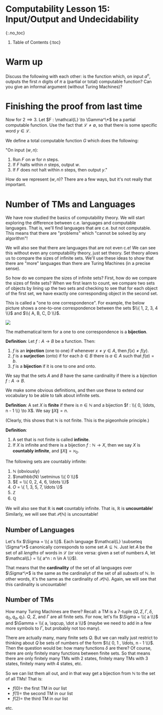 # Computability Lesson 15: Input/Output and Undecidability
{:.no_toc}

1. Table of Contents
{:toc}

# Warm up

Discuss the following with each other: is the function which, on input $a^n$, outputs the first $n$ digits of $\pi$ a (partial or total) computable function? Can you give an informal argument (without Turing Machines)?

# Finishing the proof from last time

Now for $2 \implies 3$. Let $F : \mathcal{L} \to \Gamma^\*$ be a partial computable function. Use the fact that $\mathcal{L} \neq \emptyset$, so that there is some specific word $y \in \mathcal{L}$.

We define a total computable function $G$ which does the following:

"On input $(w, n)$:
1. Run $F$ on $w$ for $n$ steps.
2. If $F$ halts within $n$ steps, output $w$.
3. If $F$ does not halt within $n$ steps, then output $y$."

How do we represent $(w, n)$? There are a few ways, but it's not really that important.

# Number of TMs and Languages

We have now studied the basics of computability theory. We will start exploring the difference between c.e. languages and computable languages. That is, we'll find languages that are c.e. but not computable. This means that there are "problems" which "cannot be solved by any algorithm"!

We will also see that there are languages that are not even c.e! We can see this without even any computability theory, just set theory. Set theory allows us to compare the sizes of infinite sets. We'll use these ideas to show that there are "more" languages than there are Turing Machines (in a precise sense).

So how do we compare the sizes of infinite sets? First, how do we compare the sizes of finite sets? When we first learn to count, we compare two sets of objects by lining up the two sets and checking to see that for each object of the first set, we have exactly one corresponding object in the second set.

This is called a "one to one correspondence". For example, the below picture shows a one-to-one correspondence between the sets $\\{ 1, 2, 3, 4 \\}$ and $\\{ A, B, C, D \\}$.

<img src="https://upload.wikimedia.org/wikipedia/commons/thumb/a/a5/Bijection.svg/1920px-Bijection.svg.png" />

The mathematical term for a one to one correspondence is a **bijection**.

**Definition**: Let $f : A \to B$ be a function. Then:

1. $f$ is an **injection** (one to one) if whenever $x \neq y \in A$, then $f(x) \neq f(y)$.
2. $f$ is a **surjection** (onto) if for each $b \in B$ there is $a \in A$ such that $f(a) = b$.
3. $f$ is a **bijection** if it is one to one and onto.

We say that the sets $A$ and $B$ have the same cardinality if there is a bijection $f : A \to B$.

We make some obvious definitions, and then use these to extend our vocabulary to be able to talk about infinite sets.

**Definition**: A set $X$ is **finite** if there is $n \in \mathbb{N}$ and a bijection $f : \\{ 0, \ldots, n - 1 \\} \to X$. We say $\|X\| = n$.

(Clearly, this shows that $\mathbb{N}$ is not finite. This is the pigeonhole principle.)

**Definition**:

1. A set that is not finite is called **infinite**.
2. If $X$ is infinite and there is a bijection $f : \mathbb{N} \to X$, then we say $X$ is **countably infinite**, and $\|X\| = \aleph_0$.

The following sets are countably infinite:

1. $\mathbb{N}$ (obviously)
2. $\mathbb{N} \setminus \\{ 0 \\}$
3. $E = \\{ 0, 2, 4, 6, \ldots \\}$
4. $O$ = \\{ 1, 3, 5, 7, \ldots \\}$
5. $\mathbb{Z}$
6. $\mathbb{Q}$

We will also see that $\mathbb{R}$ is **not** countably infinite. That is, $\mathbb{R}$ is **uncountable**! Similarly, we will see that $\mathcal{P}(\mathbb{N})$ is uncountable!

## Number of Languages

Let's fix $\Sigma = \\{ a \\}$. Each language $\mathcal{L} \subseteq \Sigma^\*$ canonically corresponds to some set $A \subseteq \mathbb{N}$. Just let $A$ be the set of all *lengths* of words in $\mathcal{L}$ (or vice versa: given a set of numbers $A$, let $\mathcal{L} = \\{ a^n : n \in A \\}$).

That means that the **cardinality** of the set of all languages over $\Sigma^\*$ is the same as the cardinaliyt of the set of all *subsets* of $\mathbb{N}$. In other words, it's the same as the cardinality of $\mathcal{P}(\mathbb{N})$. Again, we will see that this cardinality is uncountable!

## Number of TMs

How many Turing Machines are there? Recall: a TM is a 7-tuple $(Q, \Sigma, \Gamma, \delta, q_0, q_a, q_r)$. $Q$, $\Sigma$, and $\Gamma$ are all finite sets. For now, let's fix $\Sigma = \\{ a \\}$ and $\Gamma = \\{ a, \sqcup, \dot a \\}$ (maybe we need to add in a few more symbols to $\Gamma$, but probably not too many).

There are actually many, many finite sets $Q$. But we can really just restrict to thinking about $Q$ be sets of numbers of the form $\\{ 0, 1 , \ldots, n - 1 \\}$. Then the question would be: how many functions $\delta$ are there? Of course, there are only finitely many functions between finite sets. So that means there are only finitely many TMs with 2 states, finitely many TMs with 3 states, finitely many with 4 states, etc.

So we can list them all out, and in that way get a bijection from $\mathbb{N}$ to the set of all TMs! That is:

* $f(0) =$ the first TM in our list
* $f(1) =$ the second TM in our list
* $f(2) =$ the third TM in our list

etc.

